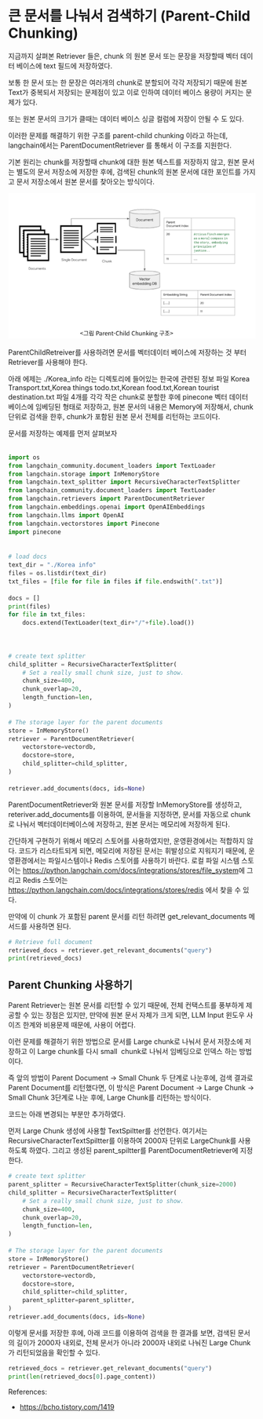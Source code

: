 # 큰 문서를 나눠서 검색하기  (Parent-Child Chunking)

지금까지 살펴본 Retriever 들은, chunk 의 원본 문서 또는 문장을 저장할때 벡터 데이터 베이스에 text 필드에 저장하였다.

보통 한 문서 또는 한 문장은 여러개의 chunk로 분할되어 각각 저장되기 때문에 원본 Text가 중복되서 저장되는 문제점이 있고 이로 인하여 데이터 베이스 용량이 커지는 문제가 있다.

또는 원본 문서의 크기가 클때는 데이터 베이스 싱글 컬럼에 저장이 안될 수 도 있다.

이러한 문제를 해결하기 위한 구조를 parent-child chunking 이라고 하는데, langchain에서는 ParentDocumentRetriever 를 통해서 이 구조를 지원한다.

기본 원리는 chunk를 저장할때 chunk에 대한 원본 텍스트를 저장하지 않고, 원본 문서는 별도의 문서 저장소에 저장한 후에, 검색된 chunk의 원본 문서에 대한 포인트를 가지고 문서 저장소에서 원본 문서를 찾아오는 방식이다.

![](../images/Parent%20Child%20Chunking.png)

ParentChildRetreiver를 사용하려면 문서를 벡터데이터 베이스에 저장하는 것 부터 Retriever를 사용해야 한다.

아래 에제는 ./Korea_info 라는 디렉토리에 들어있는 한국에 관련된 정보 파일 Korea Transport.txt,Korea things todo.txt,Korean food.txt,Korean tourist destination.txt 파일 4개를 각각 작은 chunk로 분할한 후에 pinecone 벡터 데이터 베이스에 임베딩된 형태로 저장하고, 원본 문서의 내용은 Memory에 저장해서, chunk 단위로 검색을 한후, chunk가 포함된 원본 문서 전체를 리턴하는 코드이다.

문서를 저장하는 예제를 먼저 살펴보자

```python

import os
from langchain_community.document_loaders import TextLoader
from langchain.storage import InMemoryStore
from langchain.text_splitter import RecursiveCharacterTextSplitter
from langchain_community.document_loaders import TextLoader
from langchain.retrievers import ParentDocumentRetriever
from langchain.embeddings.openai import OpenAIEmbeddings
from langchain.llms import OpenAI
from langchain.vectorstores import Pinecone
import pinecone


# load docs
text_dir = "./Korea info"
files = os.listdir(text_dir)
txt_files = [file for file in files if file.endswith(".txt")]

docs = []
print(files)
for file in txt_files:
    docs.extend(TextLoader(text_dir+"/"+file).load())



# create text splitter
child_splitter = RecursiveCharacterTextSplitter(
    # Set a really small chunk size, just to show.
    chunk_size=400,
    chunk_overlap=20,
    length_function=len,
)

# The storage layer for the parent documents
store = InMemoryStore()
retriever = ParentDocumentRetriever(
    vectorstore=vectordb,
    docstore=store,
    child_splitter=child_splitter,
)

retriever.add_documents(docs, ids=None)
```

ParentDocumentRetriever와 원본 문서를 저장할 InMemoryStore를 생성하고, reteriver.add_documents를 이용하여, 문서들을 지정하면, 문서를 자동으로 chunk 로 나눠서 벡터데이터베이스에 저장하고, 원본 문서는 메모리에 저장하게 된다.

간단하게 구현하기 위해서 메모리 스토어를 사용하였지만, 운영환경에서는 적합하지 않다. 코드가 리스타트되게 되면, 메모리에 저장된 문서는 휘발성으로 지워지기 때문에, 운영환경에서는 파일시스템이나 Redis 스토어를 사용하기 바란다. ​​로컬 파일 시스템 스토어는 ​https://python.langchain.com/docs/integrations/stores/file_system​ 에 그리고 Redis 스토어는 https://python.langchain.com/docs/integrations/stores/redis 에서 찾을 수 있다.

만약에 이 chunk 가 포함된 parent 문서를 리턴 하려면 get_relevant_documents 메서드를 사용하면 된다.

```python
# Retrieve full document
retrieved_docs = retriever.get_relevant_documents("query")
print(retrieved_docs)
```

## Parent Chunking 사용하기

Parent Retriever는 원본 문서를 리턴할 수 있기 때문에, 전체 컨택스트를 풍부하게 제공할 수 있는 장점은 있지만, 만약에 원본 문서 자체가 크게 되면, LLM Input 윈도우 사이즈 한계와 비용문제 때문에, 사용이 어렵다. 

이런 문제를 해결하기 위한 방법으로 문서를 Large chunk로 나눠서 문서 저장소에 저장하고 이 Large chunk를 다시 small  chunk로 나눠서 임베딩으로 인덱스 하는 방법이다.

즉 앞의 방법이 Parent Document → Small Chunk 두 단계로 나눈후에, 검색 결과로 Parent Document를 리턴했다면, 이 방식은 Parent Document → Large Chunk → Small Chunk 3단계로 나눈 후에, Large Chunk를 리턴하는 방식이다.

코드는 아래 변경되는 부분만 추가하였다.

먼저 Large Chunk 생성에 사용할 TextSpiltter를 선언한다. 여기서는 RecursiveCharacterTextSpiltter를 이용하여 2000자 단위로 LargeChunk를 사용하도록 하였다. 그리고 생성된 parent_spiltter를 ParentDocumentRetriever에 지정한다.

```python
# create text splitter
parent_splitter = RecursiveCharacterTextSplitter(chunk_size=2000)
child_splitter = RecursiveCharacterTextSplitter(
    # Set a really small chunk size, just to show.
    chunk_size=400,
    chunk_overlap=20,
    length_function=len,
)

# The storage layer for the parent documents
store = InMemoryStore()
retriever = ParentDocumentRetriever(
    vectorstore=vectordb,
    docstore=store,
    child_splitter=child_splitter,
    parent_splitter=parent_splitter,
)
retriever.add_documents(docs, ids=None)
```

이렇게 문서를 저장한 후에, 아래 코드를 이용하여 검색을 한 결과를 보면, 검색된 문서의 길이가 2000자 내외로, 전체 문서가 아니라 2000자 내외로 나눠진 Large Chunk가 리턴되었음을 확인할 수 있다. 

```python
retrieved_docs = retriever.get_relevant_documents("query")
print(len(retrieved_docs[0].page_content))
```

References: 
- https://bcho.tistory.com/1419